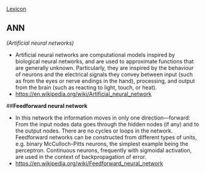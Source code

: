[Lexicon](https://github.com/technopreneurG/lexicon)

## **ANN**
*(Artificial neural networks)*

* Artificial neural networks are computational models inspired by biological neural networks, and are used to approximate functions that are generally unknown. Particularly, they are inspired by the behaviour of neurons and the electrical signals they convey between input (such as from the eyes or nerve endings in the hand), processing, and output from the brain (such as reacting to light, touch, or heat).
* <https://en.wikipedia.org/wiki/Artificial_neural_network>

##**Feedforward neural network**

* In this network the information moves in only one direction—forward: From the input nodes data goes through the hidden nodes (if any) and to the output nodes. There are no cycles or loops in the network. Feedforward networks can be constructed from different types of units, e.g. binary McCulloch-Pitts neurons, the simplest example being the perceptron. Continuous neurons, frequently with sigmoidal activation, are used in the context of backpropagation of error.
* <https://en.wikipedia.org/wiki/Feedforward_neural_network>
